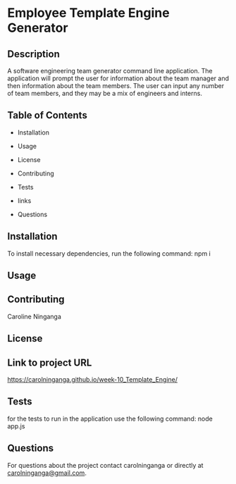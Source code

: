 # Employee Template Engine Generator

## Description
A software engineering team generator command line application. The application will prompt the user for information about the team manager and then information about the team members. The user can input any number of team members, and they may be a mix of engineers and interns.

## Table of Contents

* Installation

* Usage

* License

* Contributing

* Tests

* links

* Questions

## Installation

To install necessary dependencies, run the following command:
npm i

## Usage


## Contributing 
Caroline Ninganga

## License


## Link to project URL
https://carolninganga.github.io/week-10_Template_Engine/

## Tests

for the tests to run in the application use the following command:
node app.js

## Questions

For questions about the project contact carolninganga or directly at carolninganga@gmail.com.

